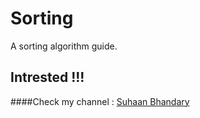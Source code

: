 # Sorting
A sorting algorithm guide.

## Intrested !!!
####Check my channel : [Suhaan Bhandary](https://www.youtube.com/channel/UCHfmmdKuRDmZ5EUzGdqI7-Q)
